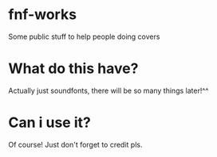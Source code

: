 # fnf-works
Some public stuff to help people doing covers

# What do this have?
Actually just soundfonts, there will be so many things later!^^

# Can i use it?

Of course! Just don't forget to credit pls.
